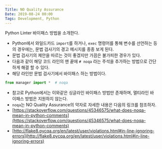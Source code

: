 ```yaml
---
Title: NO Quality Assurance
Date: 2019-08-24 00:00
Tags: Development, Python
---
```



Python Linter 바이패스 방법을 소개한다.

* Python에서 와일드카드 `import`를 하거나, `exec` 명령어를 통해 변수를 선언하는 등의 경우에는, 문법 검사기의 경고 메시지를 종종 보게 된다.
* 문법 검사기의 제안을 따르는 것이 좋겠지만 가끔은 불가피한 경우가 있다.
* 다음과 같이 해당 코드 라인의 맨 끝에 `# noqa` 라는 주석을 추가하는 방법으로 간단하게 해결 할 수 있다.
* 해당 라인만 문법 검사기에서 바이패스 하는 방법이다.

```python
from manager import *  # noqa
```

* 참고로 Python에서는 이와같은 싱글라인 바이패스 방법만 존재하며, 멀티라인 바이패스 방법은 지원하지 않는다.
* `noqa`는 NO Quality Assurance의 약자로 자세한 내용은 다음의 링크를 참조하자.
* [https://stackoverflow.com/questions/45346575/what-does-noqa-mean-in-python-comments](https://stackoverflow.com/questions/45346575/what-does-noqa-mean-in-python-comments)
* [http://flake8.pycqa.org/en/latest/user/violations.html#in-line-ignoring-errors](http://flake8.pycqa.org/en/latest/user/violations.html#in-line-ignoring-errors)
